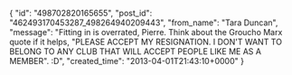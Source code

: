  {
   "id": "498702820165655",
   "post_id": "462493170453287_498264940209443",
   "from_name": "Tara Duncan",
   "message": "Fitting in is overrated, Pierre.  Think about the Groucho Marx quote if it helps,  \"PLEASE ACCEPT MY RESIGNATION. I DON'T WANT TO BELONG TO ANY CLUB THAT WILL ACCEPT PEOPLE LIKE ME AS A MEMBER\". :D",
   "created_time": "2013-04-01T21:43:10+0000"
 }
